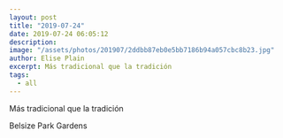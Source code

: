 ```yaml
---
layout: post
title: "2019-07-24"
date: 2019-07-24 06:05:12
description: 
image: "/assets/photos/201907/2ddbb87eb0e5bb7186b94a057cbc8b23.jpg"
author: Elise Plain
excerpt: Más tradicional que la tradición
tags: 
  - all
---
```


Más tradicional que la tradición
<p></p>
Belsize Park Gardens